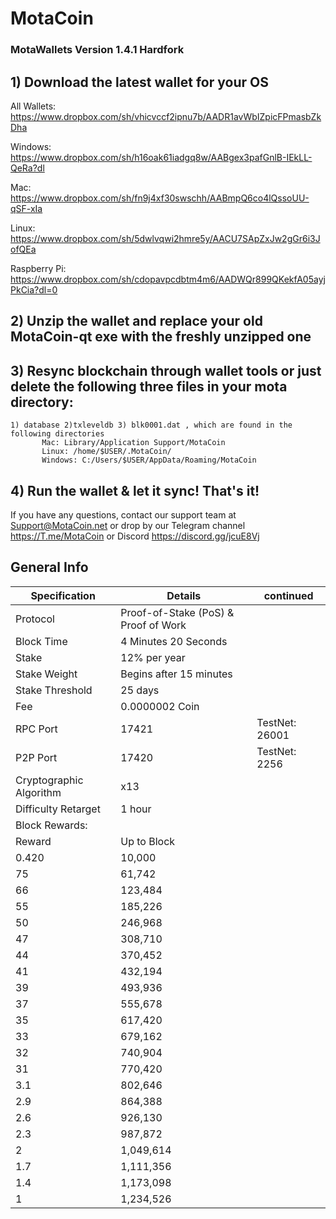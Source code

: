 <h1>MotaCoin</h1>
<h3>MotaWallets Version 1.4.1 Hardfork <h3>


## 1) Download the latest wallet for your OS
All Wallets: https://www.dropbox.com/sh/vhicvccf2ipnu7b/AADR1avWbIZpicFPmasbZkDha
	
Windows: https://www.dropbox.com/sh/h16oak61iadgq8w/AABgex3pafGnlB-IEkLL-QeRa?dl

Mac: 	https://www.dropbox.com/sh/fn9j4xf30swschh/AABmpQ6co4lQssoUU-qSF-xIa

Linux: https://www.dropbox.com/sh/5dwlvqwi2hmre5y/AACU7SApZxJw2gGr6i3JofQEa
	
Raspberry Pi: https://www.dropbox.com/sh/cdopavpcdbtm4m6/AADWQr899QKekfA05ayjPkCia?dl=0

## 2) Unzip the wallet and replace your old MotaCoin-qt exe with the freshly unzipped one

## 3) Resync blockchain through wallet tools or just delete the following three files in your mota directory: 
	1) database 2)txleveldb 3) blk0001.dat , which are found in the following directories 
	       Mac: Library/Application Support/MotaCoin
	       Linux: /home/$USER/.MotaCoin/
	       Windows: C:/Users/$USER/AppData/Roaming/MotaCoin
         
## 4) Run the wallet & let it sync! That's it!

If you have any questions, contact our support team at Support@MotaCoin.net or drop by our Telegram channel https://T.me/MotaCoin or Discord https://discord.gg/jcuE8Vj






## General Info
| Specification  | Details |	continued |
| ------------- | ------------- | ------------- |
| Protocol  |  Proof-of-Stake (PoS) & Proof of Work|
| Block Time  | 4 Minutes 20 Seconds |
| Stake  | 12% per year |
| Stake Weight | Begins after 15 minutes |
| Stake Threshold | 25 days |
| Fee | 0.0000002 Coin |
| RPC Port  | 17421  |  TestNet: 26001
| P2P Port | 17420 |  TestNet: 2256
| Cryptographic Algorithm  | x13  |
| Difficulty Retarget  | 1 hour |
| Block Rewards:
Reward | Up to Block   |  
0.420 |   10,000      |   
75    |   61,742      |  
66    |  123,484      |  
55    |  185,226      | 
50    |  246,968      |  
47    |  308,710      | 
44    |  370,452      |  
41    |  432,194      |  
39    |  493,936      | 
37    |  555,678      | 
35    |  617,420      | 
33    |  679,162      | 
32    |  740,904      | 
31    |  770,420      | 
3.1   |  802,646      |
2.9   |  864,388      |
2.6   |  926,130      | 
2.3   |  987,872      |  
2     |  1,049,614    | 
1.7   |  1,111,356    |  
1.4   |  1,173,098    |  
1     |  1,234,526    |
